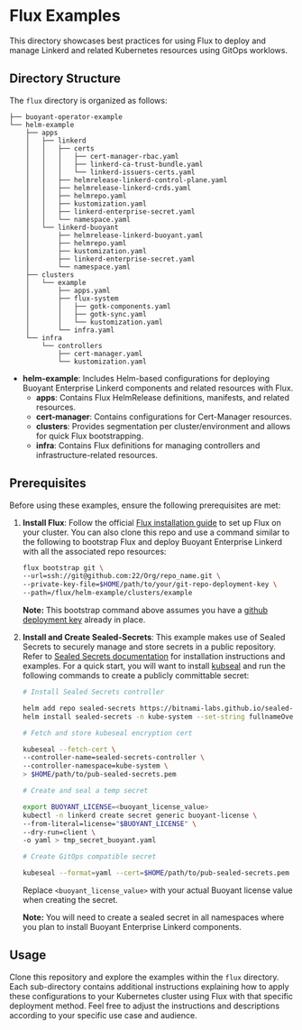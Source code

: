 # Flux Examples

This directory showcases best practices for using Flux to deploy and manage Linkerd and related Kubernetes resources using GitOps worklows.

## Directory Structure

The `flux` directory is organized as follows:

```
├── buoyant-operator-example
└── helm-example
    ├── apps
    │   ├── linkerd
    │   │   ├── certs
    │   │   │   ├── cert-manager-rbac.yaml
    │   │   │   ├── linkerd-ca-trust-bundle.yaml
    │   │   │   └── linkerd-issuers-certs.yaml
    │   │   ├── helmrelease-linkerd-control-plane.yaml
    │   │   ├── helmrelease-linkerd-crds.yaml
    │   │   ├── helmrepo.yaml
    │   │   ├── kustomization.yaml
    │   │   ├── linkerd-enterprise-secret.yaml
    │   │   └── namespace.yaml
    │   └── linkerd-buoyant
    │       ├── helmrelease-linkerd-buoyant.yaml
    │       ├── helmrepo.yaml
    │       ├── kustomization.yaml
    │       ├── linkerd-enterprise-secret.yaml
    │       └── namespace.yaml
    ├── clusters
    │   └── example
    │       ├── apps.yaml
    │       ├── flux-system
    │       │   ├── gotk-components.yaml
    │       │   ├── gotk-sync.yaml
    │       │   └── kustomization.yaml
    │       └── infra.yaml
    └── infra
        └── controllers
            ├── cert-manager.yaml
            └── kustomization.yaml
```

- **helm-example**: Includes Helm-based configurations for deploying Buoyant Enterprise Linkerd components and related resources with Flux.
    - **apps**: Contains Flux HelmRelease definitions, manifests, and related resources.
    - **cert-manager**: Contains configurations for Cert-Manager resources.
    - **clusters**: Provides segmentation per cluster/environment and allows for quick Flux bootstrapping.
    - **infra**: Contains Flux definitions for managing controllers and infrastructure-related resources.

## Prerequisites

Before using these examples, ensure the following prerequisites are met:

1. **Install Flux**: Follow the official [Flux installation guide](https://toolkit.fluxcd.io/guides/installation/) to set up Flux on your cluster. You can also clone this repo and use a command similar to the following to bootstrap Flux and deploy Buoyant Enterprise Linkerd with all the associated repo resources:

   ```bash
   flux bootstrap git \
   --url=ssh://git@github.com:22/Org/repo_name.git \
   --private-key-file=$HOME/path/to/your/git-repo-deployment-key \
   --path=/flux/helm-example/clusters/example
   ```
    **Note:** This bootstrap command above assumes you have a [github deployment key](https://docs.github.com/en/authentication/connecting-to-github-with-ssh/managing-deploy-keys) already in place.

2. **Install and Create Sealed-Secrets**: This example makes use of Sealed Secrets to securely manage and store secrets in a public repository. Refer to [Sealed Secrets documentation](https://sealed-secrets.netlify.app/) for installation instructions and examples. For a quick start, you will want to install [kubseal](https://github.com/bitnami-labs/sealed-secrets?tab=readme-ov-file#kubeseal) and run the following commands to create a publicly committable secret:


   ```bash
   # Install Sealed Secrets controller

   helm add repo sealed-secrets https://bitnami-labs.github.io/sealed-secrets 
   helm install sealed-secrets -n kube-system --set-string fullnameOverride=sealed-secrets-controller sealed-secrets/sealed-secrets

   # Fetch and store kubeseal encryption cert

   kubeseal --fetch-cert \
   --controller-name=sealed-secrets-controller \
   --controller-namespace=kube-system \
   > $HOME/path/to/pub-sealed-secrets.pem

   # Create and seal a temp secret

   export BUOYANT_LICENSE=<buoyant_license_value>
   kubectl -n linkerd create secret generic buoyant-license \
   --from-literal=license="$BUOYANT_LICENSE" \
   --dry-run=client \
   -o yaml > tmp_secret_buoyant.yaml

   # Create GitOps compatible secret

   kubeseal --format=yaml --cert=$HOME/path/to/pub-sealed-secrets.pem < tmp_secret_buoyant.yaml > linkerd-buoyant-enterprise-secret.yaml
   ```

    Replace `<buoyant_license_value>` with your actual Buoyant license value when creating the secret.

    **Note:** You will need to create a sealed secret in all namespaces where you plan to install Buoyant Enterprise Linkerd components. 


## Usage

Clone this repository and explore the examples within the `flux` directory. Each sub-directory contains additional instructions explaining how to apply these configurations to your Kubernetes cluster using Flux with that specific deployment method. Feel free to adjust the instructions and descriptions according to your specific use case and audience.